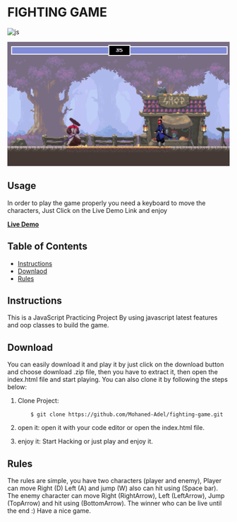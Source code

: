 # FIGHTING GAME
![js](https://img.shields.io/badge/JavaScript-JS-yellow)

<p align="center">
    <img src="./assets/main-image.PNG" alt="Fighting Game">
</p>

## Usage

In order to play the game properly you need a keyboard to move the characters, Just Click on the Live Demo Link and enjoy 

[**Live Demo**](https://mohaned-fighting-game.netlify.app/)

## Table of Contents

* [Instructions](#instructions)
* [Downlaod](#download)
* [Rules](#rules)

## Instructions

This is a JavaScript Practicing Project By using javascript latest features and oop classes to build the game.

## Download

You can easily download it and play it by just click on the download button and choose download .zip file, then you have to extract it, then open the index.html file and start playing. You can also clone it by following the steps below: 

1. Clone Project:
    ```
        $ git clone https://github.com/Mohaned-Adel/fighting-game.git
    ```
2. open it:
    open it with your code editor or open the index.html file.

3. enjoy it: 
    Start Hacking or just play and enjoy it.


## Rules

The rules are simple, you have two characters (player and enemy), Player can move Right (D) Left (A) and jump (W) also can hit using (Space bar). The enemy character can move Right (RightArrow), Left (LeftArrow), Jump (TopArrow) and hit using (BottomArrow).
The winner who can be live until the end :)
Have a nice game.